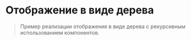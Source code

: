 # Отображение в виде дерева

> Пример реализации отображения в виде дерева с рекурсивным использованием компонентов.

<common-codepen-snippet title="Отображение в виде дерева во Vue 3" slug="WNwQqbN" tab="js,result" />
